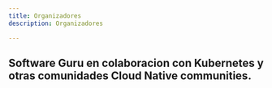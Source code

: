 ```yaml
---
title: Organizadores
description: Organizadores

---
```


## Software Guru en colaboracion con Kubernetes y otras comunidades Cloud Native communities.